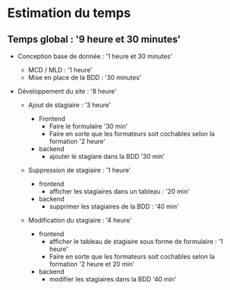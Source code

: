 # Estimation du temps

## Temps global : '9 heure et 30 minutes'


* Conception base de donnée : '1 heure et 30 minutes'
   * MCD / MLD : '1 heure'
   * Mise en place de la BDD : '30 minutes'
    
* Développement du site : '8 heure'
   * Ajout de stagiaire : '3 heure'
     * Frontend
       * Faire le formulaire '30 min'
       * Faire en sorte que les formateurs soit cochables selon la formation '2 heure'
     * backend
       * ajouter le stagiare dans la BDD '30 min'
  
   * Suppression de stagiaire : '1 heure'
     * frontend
       * afficher les stagiaires dans un tableau : '20 min'
     * backend
       * supprimer les stagiaires de la BDD : '40 min'
  
   * Modification du stagiaire : '4 heure'
     * frontend
       * afficher le tableau de stagiaire sous forme de formulaire : '1 heure'
       * Faire en sorte que les formateurs soit cochables selon la formation '2 heure et 20 min'
     * backend  
       * modifier les stagiaires dans la BDD '40 min'